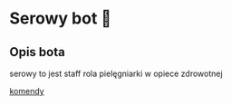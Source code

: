 
# Serowy bot 🧀


## Opis bota
serowy to jest staff rola pielęgniarki w opiece zdrowotnej

<p><a href="https://github.com/JerzukRes/serowybot/wiki">komendy</a></p>
